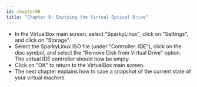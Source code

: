 ```yaml
---
id: chapter08
title: "Chapter 8: Emptying the Virtual Optical Drive"
---
```


* In the VirtualBox main screen, select "SparkyLinux", click on "Settings", and click on "Storage".  
* Select the SparkyLinux ISO file (under "Controller: IDE"), click on the disc symbol, and select the "Remove Disk from Virtual Drive" option.  The virtual IDE controller should now be empty.
* Click on "OK" to return to the VirtualBox main screen.
* The next chapter explains how to save a snapshot of the current state of your virtual machine.
